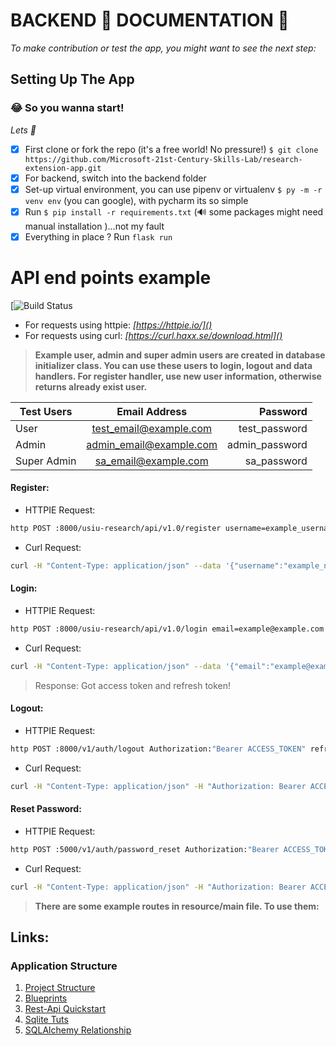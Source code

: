 # BACKEND :memo: DOCUMENTATION :tada:

*To make contribution or test the app, you might want to see the next step:*

## Setting Up The App

### :joy: So you wanna start!

*Lets :rocket:*

- [x] First clone or fork the repo (it's a free world! No pressure!) `$ git clone https://github.com/Microsoft-21st-Century-Skills-Lab/research-extension-app.git`
- [x] For backend, switch into the backend folder
- [x] Set-up virtual environment, you can use pipenv or virtualenv `$ py -m -r venv env` (you can google), with pycharm its so simple
- [x] Run `$ pip install -r requirements.txt` (:loud_sound: some packages might need manual installation )...not my fault
- [x] Everything in place ? Run `flask run`

# API end points example
[![Build Status](https://travis-ci.org/)

* For requests using httpie: *[https://httpie.io/]()*
* For requests using curl: *[https://curl.haxx.se/download.html]()*

> __Example user, admin and super admin users are created in database initializer class. You can use these users to login, logout and data handlers. For register handler, use new user information, otherwise returns already exist user.__


| Test Users        | Email Address           | Password  |
| ------------- |:-------------:| -----:|
| User      | test_email@example.com | test_password |
| Admin      | admin_email@example.com      |   admin_password |
| Super Admin | sa_email@example.com      |    sa_password |

#### Register:

* HTTPIE Request:
```sh
http POST :8000/usiu-research/api/v1.0/register username=example_username password=example_password email=example@example.com
```
* Curl Request:
```sh
curl -H "Content-Type: application/json" --data '{"username":"example_name","password":"example_password", "email":"example@example.com"}' http://127.0.0.1:8000/usiu-research/api/v1.0/register
```

#### Login:
* HTTPIE Request:
```sh
http POST :8000/usiu-research/api/v1.0/login email=example@example.com password=example_password
```
* Curl Request:
```sh
curl -H "Content-Type: application/json" --data '{"email":"example@example.com", "password":"example_password"}' http://127.0.0.1:8000/usiu-research/api/v1.0/login
```

> Response: Got access token and refresh token!


#### Logout:
* HTTPIE Request:
```sh
http POST :8000/v1/auth/logout Authorization:"Bearer ACCESS_TOKEN" refresh_token=REFRESH_TOKEN
```
* Curl Request:
```sh
curl -H "Content-Type: application/json" -H "Authorization: Bearer ACCESS_TOKEN" --data '{"refresh_token":"REFRESH_TOKEN"}' http://127.0.0.1:8000/usiu-research/api/v1.0/logout
```

#### Reset Password:
* HTTPIE Request:
```sh
http POST :5000/v1/auth/password_reset Authorization:"Bearer ACCESS_TOKEN" old_pass=<OLD-PASSWORD> new_pass=<NEW-PASSWORD>
```
* Curl Request:
```sh
curl -H "Content-Type: application/json" -H "Authorization: Bearer ACCESS_TOKEN" --data '{"old_pass":"OLD-PASSWORD", "new_pass":"NEW-PASSWORD"}' http://127.0.0.1:8000/usiu-research/api/v1.0/password_reset
```


>__There are some example routes in resource/main file. To use them:__


## 
## Links:

### Application Structure
1. [Project Structure](https://www.freecodecamp.org/news/structuring-a-flask-restplus-web-service-for-production-builds-c2ec676de563/#testing) 
2. [Blueprints](https://flask.palletsprojects.com/en/1.1.x/blueprints/#blueprints)
3. [Rest-Api Quickstart](https://www.analyticsvidhya.com/blog/2022/01/rest-api-with-python-and-flask/)
4. [Sqlite Tuts](https://www.sqlitetutorial.net/sqlite-python/sqlite-python-select/)
5. [SQLAlchemy Relationship](https://docs.sqlalchemy.org/en/14/orm/basic_relationships.html)
